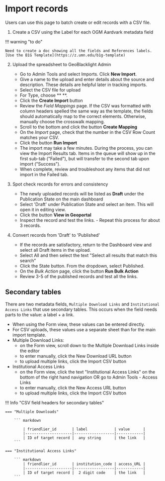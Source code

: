 # Import records

Users can use this page to batch create or edit records with a CSV file.

1. Create a CSV using the Label for each OGM Aardvark metadata field

!!! warning "to do"

	Need to create a doc showing all the fields and References labels. [Use the B1G Template](https://z.umn.edu/b1g-template)

2. Upload the spreadsheet to GeoBlacklight Admin

	- Go to Admin Tools and select Imports. Click **New Import**.
	- Give a name to the upload and enter details about the source and description. These details are helpful later in tracking imports.
	- Select the CSV file for upload
	- For Type, choose ** **. 
	- Click the **Create Import** button
	- Review the _Field Mappings_ page. If the CSV was formatted with column headers spelled the same way as the template, the fields should automatically map to the correct elements. Otherwise, manually choose the crosswalk mapping.
	- Scroll to the bottom and click the button **Create Mapping**
	- On the _Import_ page, check that the number in the CSV Row Count matches your CSV.
	- Click the button **Run Import**
	- The import may take a few minutes. During the process, you can view the Import Results tab. Items in the queue will show up in the first sub-tab ("Failed"), but will transfer to the second tab upon import ("Success").
	- When complete, review and troubleshoot any items that did not import in the Failed tab.

3. Spot check records for errors and consistency

	- The newly uploaded records will be listed as **Draft** under the Publication State on the main dashboard
	- Select 'Draft' under Publication State and select an item. This will open it in editing view.
	- Click the button **View in Geoportal**
	- Inspect the record and test the links.	- Repeat this process for about 3 records.


4. Convert records from 'Draft' to 'Published'

	- If the records are satisfactory, return to the Dashboard view and select all Draft items in the upload. 
	- Select All and then select the text "Select all results that match this search"
	- Click the State button. From the dropdown, select Published.
	- On the _Bulk Action_ page, click the button **Run Bulk Action**
	- Review 3-5 of the published records and test all the links.

## Secondary tables

There are two metadata fields, `Multiple Download Links` and `Institutional Access Links` that use secondary tables. This occurs when the field needs parts to the value: a label + a link. 

* When using the Form view, these values can be entered directly.
* For CSV uploads, these values use a separate sheet than for the main import template.
* Multiple Download Links: 
	- on the Form view, scroll down to the Multiple Download Links inside the editor
	- to enter manually, click the New Download URL button
	- to upload multiple links, click the Import CSV button
* Institutional Access Links
	- on the Form view, click the text "Institutional Access Links" on the bottom of the right hand navigation OR go to Admin Tools - Access Links
	- to enter manually, click the New Access URL button
	- to upload multiple links, click the Import CSV button

!!! Info "CSV field headers for secondary tables"

    === "Multiple Downloads"

        ``` markdown
        
			| friendlier_id       | label            | value      |
			|---------------------|------------------|------------|
			| ID of target record |  any string      | the link   |
        ```

    === "Institutional Access Links"

        ``` markdown
			| friendlier_id       | institution_code | access_URL |
			|---------------------|------------------|------------|
			| ID of target record |  2 digit code    | the link   |
        ```


